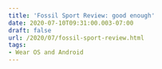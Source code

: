 ```yaml
---
title: 'Fossil Sport Review: good enough'
date: 2020-07-10T09:31:00.003-07:00
draft: false
url: /2020/07/fossil-sport-review.html
tags: 
- Wear OS and Android
---
```


